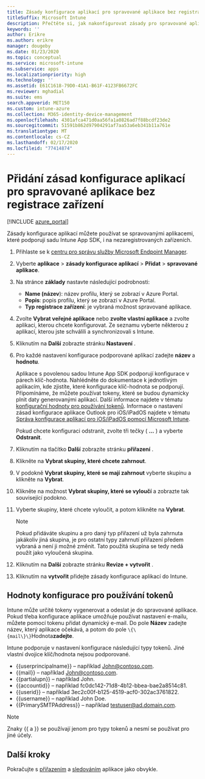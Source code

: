 ```yaml
---
title: Zásady konfigurace aplikací pro spravované aplikace bez registrace zařízení
titleSuffix: Microsoft Intune
description: Přečtěte si, jak nakonfigurovat zásady pro spravované aplikace bez registrace zařízení.
keywords: ''
author: Erikre
ms.author: erikre
manager: dougeby
ms.date: 01/23/2020
ms.topic: conceptual
ms.service: microsoft-intune
ms.subservice: apps
ms.localizationpriority: high
ms.technology: ''
ms.assetid: E61C1618-79D0-41A1-B61F-4123FB6672FC
ms.reviewer: mghadial
ms.suite: ems
search.appverid: MET150
ms.custom: intune-azure
ms.collection: M365-identity-device-management
ms.openlocfilehash: 4301afca471d0aa56fa1a0826ad7f88bcdf23de2
ms.sourcegitcommit: 51591b862d97904291af7aa53a6eb341b11a761e
ms.translationtype: MT
ms.contentlocale: cs-CZ
ms.lasthandoff: 02/17/2020
ms.locfileid: "77414874"
---
```

# <a name="add-app-configuration-policies-for-managed-apps-without-device-enrollment"></a>Přidání zásad konfigurace aplikací pro spravované aplikace bez registrace zařízení

[!INCLUDE [azure_portal](../includes/azure_portal.md)]

Zásady konfigurace aplikací můžete používat se spravovanými aplikacemi, které podporují sadu Intune App SDK, i na nezaregistrovaných zařízeních. 

1. Přihlaste se k [centru pro správu služby Microsoft Endpoint Manager](https://go.microsoft.com/fwlink/?linkid=2109431).
2. Vyberte **aplikace** > **zásady konfigurace aplikací** > **Přidat** > **spravované aplikace**.
3. Na stránce **základy** nastavte následující podrobnosti:
    - **Name (název**): název profilu, který se zobrazí v Azure Portal.
    - **Popis**: popis profilu, který se zobrazí v Azure Portal.
    - **Typ registrace zařízení**: je vybraná možnost spravované aplikace.
4. Zvolte **Vybrat veřejné aplikace** nebo **zvolte vlastní aplikace** a zvolte aplikaci, kterou chcete konfigurovat. Ze seznamu vyberte některou z aplikací, kterou jste schválili a synchronizovali s Intune.
5. Kliknutím na **Další** zobrazte stránku **Nastavení** .
6. Pro každé nastavení konfigurace podporované aplikací zadejte **název** a **hodnotu**. 

   Aplikace s povolenou sadou Intune App SDK podporují konfigurace v párech klíč-hodnota. Nahlédněte do dokumentace k jednotlivým aplikacím, kde zjistíte, které konfigurace klíč-hodnota se podporují. Připomínáme, že můžete používat tokeny, které se budou dynamicky plnit daty generovanými aplikací. Další informace najdete v tématu [konfigurační hodnoty pro používání tokenů](~/apps/app-configuration-policies-managed-app.md#configuration-values-for-using-tokens). Informace o nastavení zásad konfigurace aplikace Outlook pro iOS/iPadOS najdete v tématu [Správa konfigurace aplikací pro iOS/iPadOS pomocí Microsoft Intune](https://technet.microsoft.com/library/mt813789(v=exchg.150).aspx).

    Pokud chcete konfiguraci odstranit, zvolte tři tečky ( **…** ) a vyberte **Odstranit**.  

7. Kliknutím na tlačítko **Další** zobrazíte stránku **přiřazení** .
8. Klikněte na **Vybrat skupiny, které chcete zahrnout**.
9. V podokně **Vybrat skupiny, které se mají zahrnout** vyberte skupinu a klikněte na **Vybrat**.
10. Klikněte na možnost **Vybrat skupiny, které se vyloučí** a zobrazte tak související podokno.
11. Vyberte skupiny, které chcete vyloučit, a potom klikněte na **Vybrat**.

    >[!NOTE]
    >Pokud přidáváte skupinu a pro daný typ přiřazení už byla zahrnuta jakákoliv jiná skupina, je pro ostatní typy zahrnutí přiřazení předem vybraná a není ji možné změnit. Tato použitá skupina se tedy nedá použít jako vyloučená skupina.

12. Kliknutím na **Další** zobrazte stránku **Revize + vytvořit** .
13. Kliknutím na **vytvořit** přidejte zásady konfigurace aplikací do Intune.

## <a name="configuration-values-for-using-tokens"></a>Hodnoty konfigurace pro používání tokenů

Intune může určité tokeny vygenerovat a odeslat je do spravované aplikace. Pokud třeba konfigurace aplikace umožňuje používat nastavení e-mailu, můžete pomocí tokenu přidat dynamický e-mail. Do pole **Název** zadejte název, který aplikace očekává, a potom do pole `\{\{mail\}\}`Hodnota**zadejte**.

Intune podporuje v nastavení konfigurace následující typy tokenů. Jiné vlastní dvojice klíč/hodnota nejsou podporované.

- \{\{userprincipalname\}\} – například John@contoso.com.
- \{\{mail\}\} – například John@contoso.com.
- \{\{partialupn\}\} – například John.
- \{\{accountid\}\} – například fc0dc142-71d8-4b12-bbea-bae2a8514c81.
- \{\{userid\}\} – například 3ec2c00f-b125-4519-acf0-302ac3761822.
- \{\{username\}\} – například John Doe.
- \{\{PrimarySMTPAddress\}\} – například testuser@ad.domain.com.

> [!Note]  
> Znaky \{\{ a \}\} se používají jenom pro typy tokenů a nesmí se používat pro jiné účely.

## <a name="next-steps"></a>Další kroky

Pokračujte s [přiřazením](apps-deploy.md) a [sledováním](apps-monitor.md) aplikace jako obvykle.
